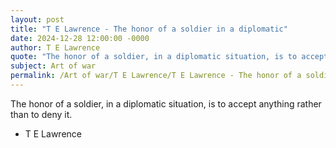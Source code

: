 ```yaml
---
layout: post
title: "T E Lawrence - The honor of a soldier in a diplomatic"
date: 2024-12-28 12:00:00 -0000
author: T E Lawrence
quote: "The honor of a soldier, in a diplomatic situation, is to accept anything rather than to deny it."
subject: Art of war
permalink: /Art of war/T E Lawrence/T E Lawrence - The honor of a soldier in a diplomatic
---
```


The honor of a soldier, in a diplomatic situation, is to accept anything rather than to deny it.

- T E Lawrence
